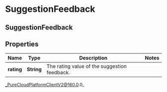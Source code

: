 # SuggestionFeedback

## SuggestionFeedback

## Properties

|Name | Type | Description | Notes|
|------------ | ------------- | ------------- | -------------|
| **rating** | **String** | The rating value of the suggestion feedback. | |



_PureCloudPlatformClientV2@160.0.0_
